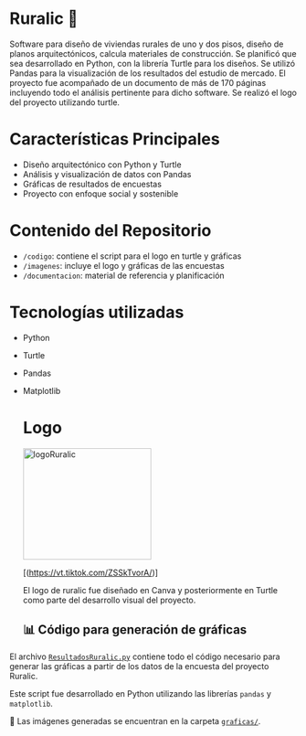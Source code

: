 # Ruralic 🏡
Software para diseño de viviendas rurales de uno y dos pisos, diseño de planos arquitectónicos, calcula materiales de construcción. Se planificó que sea desarrollado en Python,
con la librería Turtle para los diseños. Se utilizó Pandas para la visualización de los resultados del estudio de mercado. El proyecto fue acompañado de un documento de más de 170 páginas incluyendo todo el análisis pertinente para dicho software. Se realizó el logo del proyecto utilizando turtle.

# Características Principales
* Diseño arquitectónico con Python y Turtle
* Análisis y visualización de datos con Pandas
* Gráficas de resultados de encuestas
* Proyecto con enfoque social y sostenible

# Contenido del Repositorio
- `/codigo`: contiene el script para el logo en turtle y gráficas
- `/imagenes`: incluye el logo y gráficas de las encuestas
- `/documentacion`: material de referencia y planificación

# Tecnologías utilizadas
* Python
* Turtle
* Pandas
* Matplotlib

  # Logo
  <img width="224" height="195" alt="logoRuralic" src="https://github.com/user-attachments/assets/1ea9408a-17db-40b8-a435-83faad6fb233" />

  [(https://vt.tiktok.com/ZSSkTvorA/)]

  El logo de ruralic fue diseñado en Canva y posteriormente en Turtle como parte del desarrollo visual del proyecto.

  ## 📊 Código para generación de gráficas

El archivo [`ResultadosRuralic.py`](codigo_graficas/ResultadosRuralic.py) contiene todo el código necesario para generar las gráficas a partir de los datos de la encuesta del proyecto Ruralic.

Este script fue desarrollado en Python utilizando las librerías `pandas` y `matplotlib`.

📂 Las imágenes generadas se encuentran en la carpeta [`graficas/`](graficas/).

